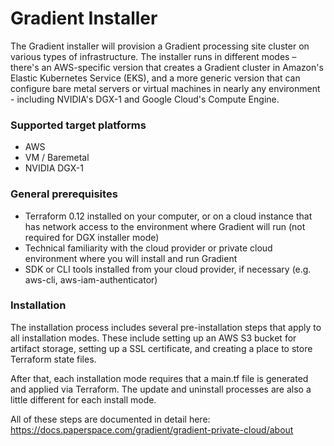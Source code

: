 # Gradient Installer

The Gradient installer will provision a Gradient processing site cluster on various types of infrastructure. The installer runs in different modes – there's an AWS-specific version that creates a Gradient cluster in Amazon's Elastic Kubernetes Service (EKS), and a more generic version that can configure bare metal servers or virtual machines in nearly any environment - including NVIDIA's DGX-1 and Google Cloud's Compute Engine.

### Supported target platforms

- AWS
- VM / Baremetal
- NVIDIA DGX-1

### General prerequisites

- Terraform 0.12 installed on your computer, or on a cloud instance that has network access to the environment where Gradient will run (not required for DGX installer mode)
- Technical familiarity with the cloud provider or private cloud environment where you will install and run Gradient
- SDK or CLI tools installed from your cloud provider, if necessary (e.g. aws-cli, aws-iam-authenticator)

### Installation

The installation process includes several pre-installation steps that apply to all installation modes. These include setting up an AWS S3 bucket for artifact storage, setting up a SSL certificate, and creating a place to store Terraform state files.

After that, each installation mode requires that a main.tf file is generated and applied via Terraform. The update and uninstall processes are also a little different for each install mode.

All of these steps are documented in detail here:
https://docs.paperspace.com/gradient/gradient-private-cloud/about
